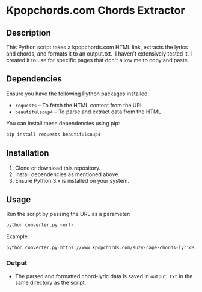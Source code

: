 # Kpopchords.com Chords Extractor

## Description

This Python script takes a kpopchords.com HTML link, extracts the lyrics and chords, and formats it to an output.txt. 
I haven't extensively tested it. I created it to use for specific pages that don't allow me to copy and paste.

## Dependencies

Ensure you have the following Python packages installed:

- `requests` – To fetch the HTML content from the URL
- `beautifulsoup4` – To parse and extract data from the HTML

You can install these dependencies using pip:

```bash
pip install requests beautifulsoup4
```

## Installation

1. Clone or download this repository.
2. Install dependencies as mentioned above.
3. Ensure Python 3.x is installed on your system.

## Usage

Run the script by passing the URL as a parameter:

```bash
python converter.py <url>
```

Example:

```bash
python converter.py https://www.kpopchords.com/suzy-cape-chords-lyrics.html
```

### Output

- The parsed and formatted chord-lyric data is saved in `output.txt` in the same directory as the script.

